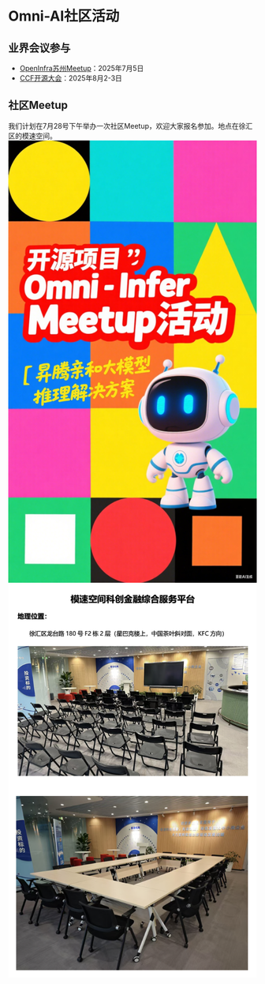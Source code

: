 # Omni-AI社区活动

## 业界会议参与

- [OpenInfra苏州Meetup](https://mp.weixin.qq.com/s/oPffGb_DK7uK40AW8s0_jA)：2025年7月5日
- [CCF开源大会](https://mp.weixin.qq.com/s/oodENT3IDfK483OhgOu7kg)：2025年8月2-3日

## 社区Meetup

我们计划在7月28号下午举办一次社区Meetup，欢迎大家报名参加。地点在徐汇区的模速空间。
![image](figures/Omni-Infer社区Meetup20250728.png)
![image](figures/728Meetup.png)